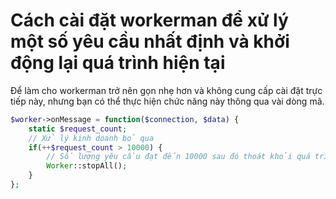# Cách cài đặt workerman để xử lý một số yêu cầu nhất định và khởi động lại quá trình hiện tại
Để làm cho workerman trở nên gọn nhẹ hơn và không cung cấp cài đặt trực tiếp này, nhưng bạn có thể thực hiện chức năng này thông qua vài dòng mã.
```php
$worker->onMessage = function($connection, $data) {
    static $request_count;
    // Xử lý kinh doanh bỏ qua
    if(++$request_count > 10000) {
        // Số lượng yêu cầu đạt đến 10000 sau đó thoát khỏi quá trình hiện tại, quá trình chính sẽ tự động khởi động lại một quá trình mới
        Worker::stopAll();
    }
};
```
